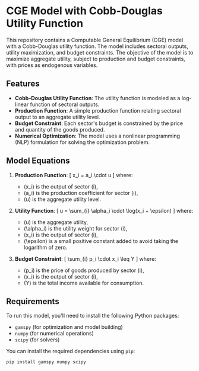 # CGE Model with Cobb-Douglas Utility Function

This repository contains a Computable General Equilibrium (CGE) model with a Cobb-Douglas utility function. The model includes sectoral outputs, utility maximization, and budget constraints. The objective of the model is to maximize aggregate utility, subject to production and budget constraints, with prices as endogenous variables.

## Features
- **Cobb-Douglas Utility Function**: The utility function is modeled as a log-linear function of sectoral outputs.
- **Production Function**: A simple production function relating sectoral output to an aggregate utility level.
- **Budget Constraint**: Each sector's budget is constrained by the price and quantity of the goods produced.
- **Numerical Optimization**: The model uses a nonlinear programming (NLP) formulation for solving the optimization problem.

## Model Equations
1. **Production Function**:
   \[
   x_i = a_i \cdot u
   \]
   where:
   - \(x_i\) is the output of sector \(i\),
   - \(a_i\) is the production coefficient for sector \(i\),
   - \(u\) is the aggregate utility level.

2. **Utility Function**:
   \[
   u = \sum_{i} \alpha_i \cdot \log(x_i + \epsilon)
   \]
   where:
   - \(u\) is the aggregate utility,
   - \(\alpha_i\) is the utility weight for sector \(i\),
   - \(x_i\) is the output of sector \(i\),
   - \(\epsilon\) is a small positive constant added to avoid taking the logarithm of zero.

3. **Budget Constraint**:
   \[
   \sum_{i} p_i \cdot x_i \leq Y
   \]
   where:
   - \(p_i\) is the price of goods produced by sector \(i\),
   - \(x_i\) is the output of sector \(i\),
   - \(Y\) is the total income available for consumption.

## Requirements

To run this model, you'll need to install the following Python packages:

- `gamspy` (for optimization and model building)
- `numpy` (for numerical operations)
- `scipy` (for solvers)

You can install the required dependencies using `pip`:

```bash
pip install gamspy numpy scipy
